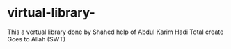 # virtual-library-
This a vertual library done by Shahed help of Abdul Karim Hadi
Total create Goes to Allah (SWT)
